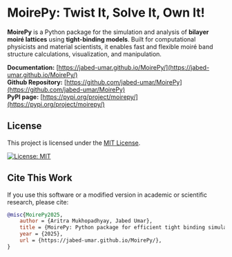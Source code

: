 # MoirePy: Twist It, Solve It, Own It!

**MoirePy** is a Python package for the simulation and analysis of **bilayer moiré lattices** using **tight-binding models**. Built for computational physicists and material scientists, it enables fast and flexible moiré band structure calculations, visualization, and manipulation.


**Documentation:** [https://jabed-umar.github.io/MoirePy/](https://jabed-umar.github.io/MoirePy/)
<br>
**Github Repository:** [https://github.com/jabed-umar/MoirePy](https://github.com/jabed-umar/MoirePy)
<br>
**PyPI page:** [https://pypi.org/project/moirepy/](https://pypi.org/project/moirepy/)

## License

This project is licensed under the [MIT License](https://opensource.org/licenses/MIT).

[![License: MIT](https://img.shields.io/badge/License-MIT-yellow.svg)](https://opensource.org/licenses/MIT)



## Cite This Work

If you use this software or a modified version in academic or scientific research, please cite:

```BibTeX
@misc{MoirePy2025,
	author = {Aritra Mukhopadhyay, Jabed Umar},
	title = {MoirePy: Python package for efficient tight binding simulation of bilayer moiré lattices},
	year = {2025},
	url = {https://jabed-umar.github.io/MoirePy/},
}
```
